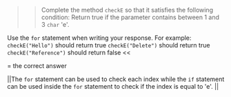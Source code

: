 >>Complete the method <code>checkE</code> so that it satisfies the following condition:
Return true if the parameter contains between 1 and 3 <code>char</code> 'e'.</p>
<p>Use the <code>for</code> statement when writing your response.
For example:
<code>checkE("Hello")</code> should return true
<code>checkE("Delete")</code> should return true
<code>checkE("Reference")</code> should return false <<

= the correct answer

||The <code>for</code> statement can be used to check each index while the <code>if</code> statement can be used inside the <code>for</code> statement to check if the index is equal to 'e'. ||
